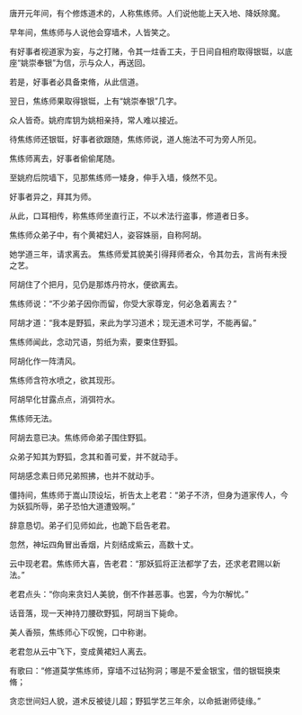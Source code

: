 唐开元年间，有个修炼道术的，人称焦练师。人们说他能上天入地、降妖除魔。

早年间，焦练师与人说他会穿墙术，人皆笑之。

有好事者视道家为妄，与之打赌，令其一炷香工夫，于日间自相府取得银铤，以底座“姚崇奉银”为信，示与众人，再送回。

若是，好事者必具备束脩，从此信道。

翌日，焦练师果取得银铤，上有“姚崇奉银”几字。

众人皆奇。姚府库钥为姚相亲持，常人难以接近。

待焦练师还银铤，好事者欲跟随，焦练师说，道人施法不可为旁人所见。

焦练师离去，好事者偷偷尾随。

至姚府后院墙下，见那焦练师一矮身，伸手入墙，倏然不见。

好事者异之，拜其为师。

从此，口耳相传，称焦练师坐直行正，不以术法行盗事，修道者日多。

焦练师众弟子中，有个黄裙妇人，姿容姝丽，自称阿胡。

她学道三年，请求离去。
焦练师爱其貌美引得拜师者众，令其勿去，言尚有未授之艺。

阿胡住了个把月，见仍是那炼丹符水，便欲离去。

焦练师说：“不少弟子因你而留，你受大家尊宠，何必急着离去？” 

阿胡才道：“我本是野狐，来此为学习道术；现无道术可学，不能再留。”

焦练师闻此，念动咒语，剪纸为索，要束住野狐。

阿胡化作一阵清风。

焦练师含符水喷之，欲其现形。

阿胡早化甘露点点，消弭符水。

焦练师无法。

阿胡去意已决。焦练师命弟子围住野狐。

众弟子知其为野狐，念其和善可爱，并不就动手。

阿胡感念素日师兄弟照拂，也并不就动手。

僵持间，焦练师于嵩山顶设坛，祈告太上老君：“弟子不济，但身为道家传人，今为妖狐所辱，弟子恐怕大道遭毁啊。”

 辞意恳切。弟子们见师如此，也跪下启告老君。

忽然，神坛四角冒出香烟，片刻结成紫云，高数十丈。

云中现老君。焦练师大喜，告老君：“那妖狐将正法都学了去，还求老君赐以新法。”

 老君点头：“你向来贪妇人美貌，倒不作甚恶事。也罢，今为尔解忧。”

话音落，现一天神持刀腰砍野狐，阿胡当下毙命。

美人香殒，焦练师心下叹惋，口中称谢。

老君忽从云中飞下，变成黄裙妇人离去。

有歌曰：“修道莫学焦练师，穿墙不过钻狗洞；哪是不爱金银宝，借的银铤换束脩；

贪恋世间妇人貌，道术反被徒儿超；野狐学艺三年余，以命抵谢师徒缘。”
